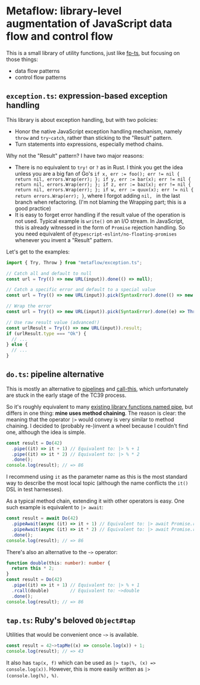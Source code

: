 # Metaflow: library-level augmentation of JavaScript data flow and control flow

This is a small library of utility functions, just like [fp-ts](https://github.com/gcanti/fp-ts), but focusing on those things:

- data flow patterns
- control flow patterns

## `exception.ts`: expression-based exception handling

This library is about exception handling, but with two policies:

- Honor the native JavaScript exception handling mechanism, namely `throw` and `try`-`catch`, rather than sticking to the "Result" pattern.
- Turn statements into expressions, especially method chains.

Why not the "Result" pattern? I have two major reasons:

- There is no equivalent to `try!` or `?` as in Rust. I think you get the idea unless you are a big fan of Go's `if x, err := foo(); err != nil { return nil, errors.Wrap(err); }; if y, err := bar(x); err != nil { return nil, errors.Wrap(err); }; if z, err := baz(x); err != nil { return nil, errors.Wrap(err); }; if w, err := quux(x); err != nil { return errors.Wrap(err); }`, where I forgot adding `nil, ` in the last branch when refactoring. (I'm not blaming the Wrapping part; this is a good practice)
- It is easy to forget error handling if the result value of the operation is not used. Typical example is `write()` on an I/O stream. In JavaScript, this is already witnessed in the form of `Promise` rejection handling. So you need equivalent of `@typescript-eslint/no-floating-promises` whenever you invent a "Result" pattern.

Let's get to the examples:

```typescript
import { Try, Throw } from "metaflow/exception.ts";

// Catch all and default to null
const url = Try(() => new URL(input)).done(() => null);

// Catch a specific error and default to a special value
const url = Try(() => new URL(input)).pick(SyntaxError).done(() => new URL("http://default.example.com"));

// Wrap the error
const url = Try(() => new URL(input)).pick(SyntaxError).done((e) => Throw(new URLError(e)));

// Use raw result value (advanced!)
const urlResult = Try(() => new URL(input)).result;
if (urlResult.type === "Ok") {
  // ...
} else {
  // ...
}
```

## `do.ts`: pipeline alternative

This is mostly an alternative to [pipelines](https://github.com/tc39/proposal-pipeline-operator) and [call-this](https://github.com/tc39/proposal-call-this), which unfortunately are stuck in the early stage of the TC39 process.

So it's roughly equivalent to many [existing library functions named pipe](https://gcanti.github.io/fp-ts/modules/function.ts.html#pipe), but differs in one thing: **mine uses method chaining**. The reason is clear: the meaning that the operator `|>` would convey is very similar to method chaining. I decided to (probably re-)invent a wheel because I couldn't find one, although the idea is simple.

```typescript
const result = Do(42)
  .pipe((it) => it + 1) // Equivalent to: |> % + 1
  .pipe((it) => it * 2) // Equivalent to: |> % * 2
  .done();
console.log(result); // => 86
```

I recommend using `it` as the parameter name as this is the most standard way to describe the most local topic (although the name conflicts the `it()` DSL in test harnesses).

As a typical method chain, extending it with other operators is easy. One such example is equivalent to `|> await`:

```typescript
const result = await Do(42)
  .pipeAwait(async (it) => it + 1) // Equivalent to: |> await Promise.resolve(% + 1)
  .pipeAwait(async (it) => it * 2) // Equivalent to: |> await Promise.resolve(% * 2)
  .done();
console.log(result); // => 86
```

There's also an alternative to the `~>` operator:

```typescript
function double(this: number): number {
  return this * 2;
}
const result = Do(42)
  .pipe((it) => it + 1) // Equivalent to: |> % + 1
  .rcall(double)        // Equivalent to: ~>double
  .done();
console.log(result); // => 86
```

## `tap.ts`: Ruby's beloved `Object#tap`

Utilities that would be convenient once `~>` is available.

```typescript
const result = 42~>tapMe((x) => console.log(x)) + 1;
console.log(result); // => 43
```

It also has `tap(x, f)` which can be used as `|> tap(%, (x) => console.log(x))`. However, this is more easily written as `|> (console.log(%), %)`.
